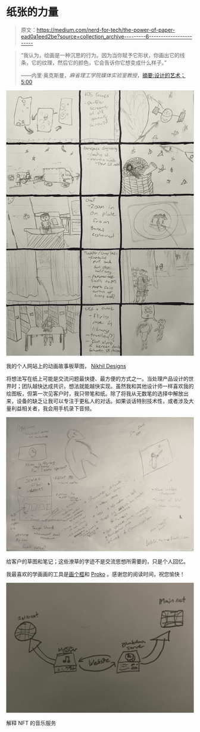# 纸张的力量

> 原文：<https://medium.com/nerd-for-tech/the-power-of-paper-ead0a1eed2be?source=collection_archive---------6----------------------->

> “我认为，绘画是一种沉思的行为。因为当你赋予它形状，你画出它的线条，它的纹理，然后它的颜色，它会告诉你它想变成什么样子。”
> 
> ——内里·奥克斯曼，*麻省理工学院媒体实验室教授*，[摘要:设计的艺术；5:00](https://www.imdb.com/title/tt10984534/?ref_=ttep_ep2)

![](img/bbeb243763b7a8b06a827a99a978d6c8.png)

我的个人网站上的动画故事板草图， [Nikhil Designs](http://www.nikhildesigns.com)

将想法写在纸上可能是交流问题最快捷、最方便的方式之一。当处理产品设计的世界时；团队越快达成共识，想法就能越快实现。虽然我和其他设计师一样喜欢我的绘图板，但第一次见客户时，我只带笔和纸。除了将我从无数笔的选择中解放出来，设备的缺乏让我可以专注于更私人的对话。如果谈话特别技术性，或者涉及大量利益相关者，我会用手机录下音频。

![](img/e1b1cb33437e22270a1b1052d7b977fd.png)

给客户的草图和笔记；这些潦草的字迹不是交流思想所需要的，只是个人回忆。

我最喜欢的学画画的工具是[画个框](https://drawabox.com/)和 [Proko](https://www.proko.com/) 。感谢您的阅读时间，祝您愉快！

![](img/f7f90f7b7f9031136ed82a8bcb836805.png)

解释 NFT 的音乐服务